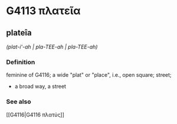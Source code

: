 # G4113 πλατεῖα

## plateîa

_(plat-i'-ah | pla-TEE-ah | pla-TEE-ah)_

### Definition

feminine of G4116; a wide "plat" or "place", i.e., open square; street; 

- a broad way, a street

### See also

[[G4116|G4116 πλατύς]]
